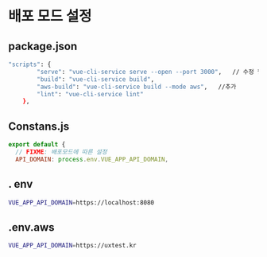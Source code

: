 # 배포 모드 설정 

## package.json

```bash
"scripts": {
		"serve": "vue-cli-service serve --open --port 3000",   // 수정 필요
		"build": "vue-cli-service build",
		"aws-build": "vue-cli-service build --mode aws",   //추가
		"lint": "vue-cli-service lint"
	},
```



## Constans.js

```javascript
export default {
  // FIXME: 배포모드에 따른 설정
  API_DOMAIN: process.env.VUE_APP_API_DOMAIN,
```



## . env

```bash
VUE_APP_API_DOMAIN=https://localhost:8080
```



## .env.aws

```bash
VUE_APP_API_DOMAIN=https://uxtest.kr
```

